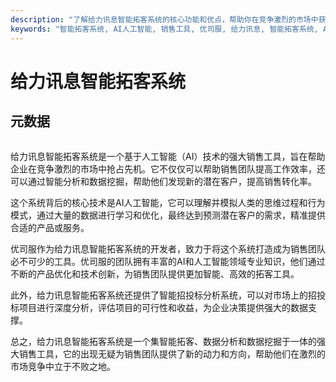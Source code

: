 ```yaml
---
description: "了解给力讯息智能拓客系统的核心功能和优点，帮助你在竞争激烈的市场中获得优势。"
keywords: "智能拓客系统, AI人工智能, 销售工具, 优司服, 给力讯息, 智能拓客系统, AI人工智能"
---
```

# 给力讯息智能拓客系统

## 元数据

```markdown
```

给力讯息智能拓客系统是一个基于人工智能（AI）技术的强大销售工具，旨在帮助企业在竞争激烈的市场中抢占先机。它不仅仅可以帮助销售团队提高工作效率，还可以通过智能分析和数据挖掘，帮助他们发现新的潜在客户，提高销售转化率。

这个系统背后的核心技术是AI人工智能，它可以理解并模拟人类的思维过程和行为模式，通过大量的数据进行学习和优化，最终达到预测潜在客户的需求，精准提供合适的产品或服务。

优司服作为给力讯息智能拓客系统的开发者，致力于将这个系统打造成为销售团队必不可少的工具。优司服的团队拥有丰富的AI和人工智能领域专业知识，他们通过不断的产品优化和技术创新，为销售团队提供更加智能、高效的拓客工具。

此外，给力讯息智能拓客系统还提供了智能招投标分析系统，可以对市场上的招投标项目进行深度分析，评估项目的可行性和收益，为企业决策提供强大的数据支撑。

总之，给力讯息智能拓客系统是一个集智能拓客、数据分析和数据挖掘于一体的强大销售工具，它的出现无疑为销售团队提供了新的动力和方向，帮助他们在激烈的市场竞争中立于不败之地。
